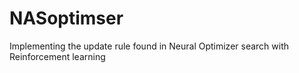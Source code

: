 # NASoptimser
Implementing the update rule found in Neural Optimizer search with Reinforcement learning
